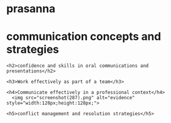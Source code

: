 # prasanna
<html>
  <head>
    <title></title>
    <h1>communication concepts and strategies </h1>
    
    <h2>confidence and skills in oral communications and presentations</h2>
    
    <h3>Work effectively as part of a team</h3>
    
    <h4>Communicate effectively in a professional context</h4>
      <img src="screenshot(287).png" alt="evidence" style="width:128px;height:128px;">
    
    <h5>conflict management and resolution strategies</h5>
